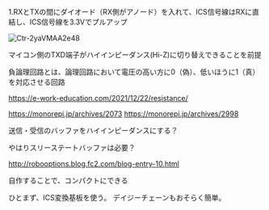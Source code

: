 
1.RXとTXの間にダイオード（RX側がアノード）を入れて、ICS信号線はRXに直結し、ICS信号線を3.3Vでプルアップ

![Ctr-2yaVMAA2e48](https://github.com/user-attachments/assets/458e37cb-bde4-4a89-8273-a6d48c789674)

マイコン側のTXD端子がハイインピーダンス(Hi-Z)に切り替えできることを前提

負論理回路とは、論理回路において電圧の高い方に0（偽）、低いほうに1（真）を対応させる回路

https://e-work-education.com/2021/12/22/resistance/

https://monorepi.jp/archives/2073
https://monorepi.jp/archives/2998

送信・受信のバッファをハイインピーダンスにする？

やはりスリーステートバッファは必要？

http://robooptions.blog.fc2.com/blog-entry-10.html

自作することで、コンパクトにできる


ひとまず、ICS変換基板を使う。
デイジーチェーンもおそらく簡単。



